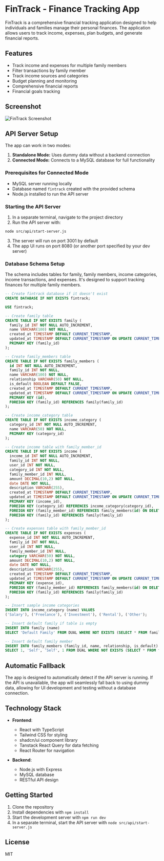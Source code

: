 
# FinTrack - Finance Tracking App

FinTrack is a comprehensive financial tracking application designed to help individuals and families manage their personal finances. The application allows users to track income, expenses, plan budgets, and generate financial reports.

## Features
- Track income and expenses for multiple family members
- Filter transactions by family member
- Track income sources and categories
- Budget planning and monitoring
- Comprehensive financial reports
- Financial goals tracking

## Screenshot
![FinTrack Screenshot](public/screenshot.png)

## API Server Setup

The app can work in two modes:
1. **Standalone Mode:** Uses dummy data without a backend connection
2. **Connected Mode:** Connects to a MySQL database for full functionality

### Prerequisites for Connected Mode
- MySQL server running locally
- Database named `fintrack` created with the provided schema
- Node.js installed to run the API server

### Starting the API Server

1. In a separate terminal, navigate to the project directory
2. Run the API server with:
```bash
node src/api/start-server.js
```
3. The server will run on port 3001 by default
4. The app UI runs on port 8080 (or another port specified by your dev server)

### Database Schema Setup

The schema includes tables for family, family members, income categories, income transactions, and expenses. It's designed to support tracking finances for multiple family members.

```sql
-- Create fintrack database if it doesn't exist
CREATE DATABASE IF NOT EXISTS fintrack;

USE fintrack;

-- Create family table
CREATE TABLE IF NOT EXISTS family (
  family_id INT NOT NULL AUTO_INCREMENT,
  name VARCHAR(100) NOT NULL,
  created_at TIMESTAMP DEFAULT CURRENT_TIMESTAMP,
  updated_at TIMESTAMP DEFAULT CURRENT_TIMESTAMP ON UPDATE CURRENT_TIMESTAMP,
  PRIMARY KEY (family_id)
);

-- Create family_members table
CREATE TABLE IF NOT EXISTS family_members (
  id INT NOT NULL AUTO_INCREMENT,
  family_id INT NOT NULL,
  name VARCHAR(100) NOT NULL,
  relationship VARCHAR(50) NOT NULL,
  is_default BOOLEAN DEFAULT FALSE,
  created_at TIMESTAMP DEFAULT CURRENT_TIMESTAMP,
  updated_at TIMESTAMP DEFAULT CURRENT_TIMESTAMP ON UPDATE CURRENT_TIMESTAMP,
  PRIMARY KEY (id),
  FOREIGN KEY (family_id) REFERENCES family(family_id)
);

-- Create income_category table
CREATE TABLE IF NOT EXISTS income_category (
  category_id INT NOT NULL AUTO_INCREMENT,
  name VARCHAR(50) NOT NULL,
  PRIMARY KEY (category_id)
);

-- Create income table with family_member_id
CREATE TABLE IF NOT EXISTS income (
  income_id INT NOT NULL AUTO_INCREMENT,
  family_id INT NOT NULL,
  user_id INT NOT NULL,
  category_id INT NOT NULL,
  family_member_id INT NULL,
  amount DECIMAL(10,2) NOT NULL,
  date DATE NOT NULL,
  description VARCHAR(255),
  created_at TIMESTAMP DEFAULT CURRENT_TIMESTAMP,
  updated_at TIMESTAMP DEFAULT CURRENT_TIMESTAMP ON UPDATE CURRENT_TIMESTAMP,
  PRIMARY KEY (income_id),
  FOREIGN KEY (category_id) REFERENCES income_category(category_id),
  FOREIGN KEY (family_member_id) REFERENCES family_members(id) ON DELETE SET NULL,
  FOREIGN KEY (family_id) REFERENCES family(family_id)
);

-- Create expenses table with family_member_id
CREATE TABLE IF NOT EXISTS expenses (
  expense_id INT NOT NULL AUTO_INCREMENT,
  family_id INT NOT NULL,
  user_id INT NOT NULL,
  family_member_id INT NULL,
  category VARCHAR(50) NOT NULL,
  amount DECIMAL(10,2) NOT NULL,
  date DATE NOT NULL,
  description VARCHAR(255),
  created_at TIMESTAMP DEFAULT CURRENT_TIMESTAMP,
  updated_at TIMESTAMP DEFAULT CURRENT_TIMESTAMP ON UPDATE CURRENT_TIMESTAMP,
  PRIMARY KEY (expense_id),
  FOREIGN KEY (family_member_id) REFERENCES family_members(id) ON DELETE SET NULL,
  FOREIGN KEY (family_id) REFERENCES family(family_id)
);

-- Insert sample income categories
INSERT INTO income_category (name) VALUES 
('Salary'), ('Freelance'), ('Investment'), ('Rental'), ('Other');

-- Insert default family if table is empty
INSERT INTO family (name)
SELECT 'Default Family' FROM DUAL WHERE NOT EXISTS (SELECT * FROM family);

-- Insert default family member
INSERT INTO family_members (family_id, name, relationship, is_default)
SELECT 1, 'Self', 'Self', 1 FROM DUAL WHERE NOT EXISTS (SELECT * FROM family_members WHERE name = 'Self');
```

## Automatic Fallback

The app is designed to automatically detect if the API server is running. If the API is unavailable, the app will seamlessly fall back to using dummy data, allowing for UI development and testing without a database connection.

## Technology Stack

- **Frontend**:
  - React with TypeScript
  - Tailwind CSS for styling
  - shadcn/ui component library
  - Tanstack React Query for data fetching
  - React Router for navigation

- **Backend**:
  - Node.js with Express
  - MySQL database
  - RESTful API design

## Getting Started

1. Clone the repository
2. Install dependencies with `npm install`
3. Start the development server with `npm run dev`
4. In a separate terminal, start the API server with `node src/api/start-server.js`

## License

MIT
